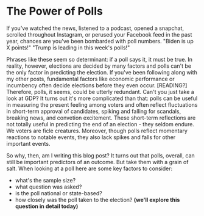 # The Power of Polls 
If you've watched the news, listened to a podcast, opened a snapchat, scrolled throughout Instagram, or perused your Facebook feed in the past year, chances are you've been bombarded with poll numbers. "Biden is up X points!" "Trump is leading in this week's polls!" 

Phrases like these seem so determinant: if a poll says it, it must be true. In reality, however, elections are decided by many factors and polls can't be the only factor in predicting the election. If you've been following along with my other posts, fundamental factors like economic performance or incumbency often decide elections before they even occur. [READING?] Therefore, polls, it seems, could be utterly redundant. Can't you just take a look at GDP? It turns out it's more complicated than that: polls can be useful in measuring the present feeling among voters and often reflect fluctuations in short-term approval of candidates, spiking and falling for scandals, breaking news, and convetion excitement. These short-term reflections are not totally useful in predicting the end of an election - they seldom endure. We voters are ficle creatures. Moreover, though polls reflect momentary reactions to notable events, they also lack spikes and falls for other important events. 

So why, then, am I writing this blog post? It turns out that polls, overall, can still be important predictors of an outcome. But take them with a grain of salt. When looking at a poll here are some key factors to consider: 
- what's the sample size?
- what question was asked?
- is the poll national or state-based?
- how closely was the poll taken to the election? **(we'll explore this question in detail today)**
